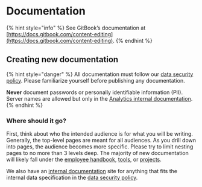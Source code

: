 # Documentation

{% hint style="info" %}
See GitBook’s documentation at [https://docs.gitbook.com/content-editing](https://docs.gitbook.com/content-editing).
{% endhint %}

## Creating new documentation

{% hint style="danger" %}
All documentation must follow our [data security policy](https://docs.boston.gov/analytics/guides/employee-handbook/security#data-security-policy). Please familiarize yourself before publishing any documentation.

**Never** document passwords or personally identifiable information \(PII\). Server names are allowed but only in the [Analytics internal documentation](https://app.gitbook.com/@boston/s/analytics-internal/).
{% endhint %}

### Where should it go?

First, think about who the intended audience is for what you will be writing. Generally, the top-level pages are meant for all audiences. As you drill down into pages, the audience becomes more specific. Please try to limit nesting pages to no more than 3 levels deep. The majority of new documentation will likely fall under the [employee handbook](./), [tools](tools/), or [projects](../../projects/more-projects.md).

We also have an [internal documentation](https://docs.boston.gov/analytics-internal/) site for anything that fits the internal data specification in the [data security policy](https://docs.boston.gov/analytics/guides/employee-handbook/security#data-security-policy).




